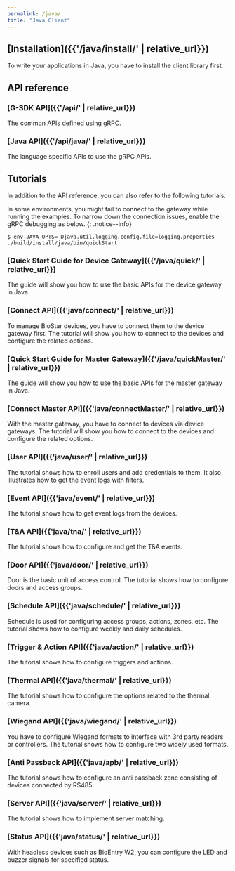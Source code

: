 ```yaml
---
permalink: /java/
title: "Java Client"
---
```


## [Installation]({{'/java/install/' | relative_url}})

To write your applications in Java, you have to install the client library first. 

## API reference

### [G-SDK API]({{'/api/' | relative_url}})

The common APIs defined using gRPC.

### [Java API]({{'/api/java/' | relative_url}})

The language specific APIs to use the gRPC APIs.

## Tutorials

In addition to the API reference, you can also refer to the following tutorials.

In some environments, you might fail to connect to the gateway while running the examples. To narrow down the connection issues, enable the gRPC debugging as below.
{: .notice--info}
  ```
  $ env JAVA_OPTS=-Djava.util.logging.config.file=logging.properties ./build/install/java/bin/quickStart
  ```

### [Quick Start Guide for Device Gateway]({{'/java/quick/' | relative_url}})

The guide will show you how to use the basic APIs for the device gateway in Java.

### [Connect API]({{'java/connect/' | relative_url}})

To manage BioStar devices, you have to connect them to the device gateway first. The tutorial will show you how to connect to the devices and configure the related options. 

### [Quick Start Guide for Master Gateway]({{'/java/quickMaster/' | relative_url}})

The guide will show you how to use the basic APIs for the master gateway in Java. 

### [Connect Master API]({{'java/connectMaster/' | relative_url}})

With the master gateway, you have to connect to devices via device gateways. The tutorial will show you how to connect to the devices and configure the related options. 

### [User API]({{'java/user/' | relative_url}})

The tutorial shows how to enroll users and add credentials to them. It also illustrates how to get the event logs with filters. 

### [Event API]({{'java/event/' | relative_url}})

The tutorial shows how to get event logs from the devices. 

### [T&A API]({{'java/tna/' | relative_url}})

The tutorial shows how to configure and get the T&A events. 

### [Door API]({{'java/door/' | relative_url}})

Door is the basic unit of access control. The tutorial shows how to configure doors and access groups.

### [Schedule API]({{'java/schedule/' | relative_url}})

Schedule is used for configuring access groups, actions, zones, etc. The tutorial shows how to configure weekly and daily schedules.

### [Trigger & Action API]({{'java/action/' | relative_url}})

The tutorial shows how to configure triggers and actions.

### [Thermal API]({{'java/thermal/' | relative_url}})

The tutorial shows how to configure the options related to the thermal camera.

### [Wiegand API]({{'java/wiegand/' | relative_url}})

You have to configure Wiegand formats to interface with 3rd party readers or controllers. The tutorial shows how to configure two widely used formats.

### [Anti Passback API]({{'java/apb/' | relative_url}})

The tutorial shows how to configure an anti passback zone consisting of devices connected by RS485.

### [Server API]({{'java/server/' | relative_url}})

The tutorial shows how to implement server matching.

### [Status API]({{'java/status/' | relative_url}})

With headless devices such as BioEntry W2, you can configure the LED and buzzer signals for specified status.
